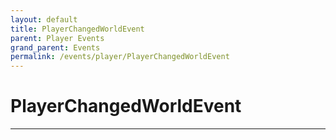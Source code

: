 ```yaml
---
layout: default
title: PlayerChangedWorldEvent
parent: Player Events
grand_parent: Events
permalink: /events/player/PlayerChangedWorldEvent
---
```


# PlayerChangedWorldEvent

---
